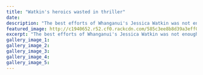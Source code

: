 ```yaml
---
title: "Watkin's heroics wasted in thriller"
date: 
description: "The best efforts of Whanganui's Jessica Watkin was not enough to prevent her Central District Hinds suffering a two wicket loss to the Wellington Blaze at Lincoln Green in Canterbury on Thursday."
featured_image: http://c1940652.r52.cf0.rackcdn.com/585c3ee8b8d39a3eff001169/Jess-Watkins-leading-her-CD-team-Chron-20-Dec-2016.jpg
excerpt: "The best efforts of Whanganui's Jessica Watkin was not enough to prevent her Central District Hinds suffering a two wicket loss to the Wellington Blaze at Lincoln Green in Canterbury on Thursday."
gallery_image_1: 
gallery_image_2: 
gallery_image_3: 
gallery_image_4: 
gallery_image_5: 
---
```


